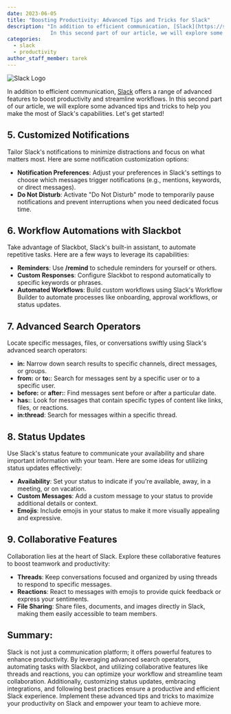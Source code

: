 ```yaml
---
date: 2023-06-05
title: "Boosting Productivity: Advanced Tips and Tricks for Slack"
description: "In addition to efficient communication, [Slack](https://slack.com/) offers a range of advanced features to boost productivity and streamline workflows.
              In this second part of our article, we will explore some advanced tips and tricks to help you make the most of Slack's capabilities."
categories:
  - slack
  - productivity
author_staff_member: tarek
---
```

![Slack Logo](https://upload.wikimedia.org/wikipedia/commons/b/b9/Slack_Technologies_Logo.svg)

In addition to efficient communication, [Slack](https://slack.com/) offers a range of advanced features to boost productivity and streamline workflows. 
In this second part of our article, we will explore some advanced tips and tricks to help you make the most of Slack's capabilities. Let's get started!

## **5. Customized Notifications**

Tailor Slack's notifications to minimize distractions and focus on what matters most. Here are some notification customization options:

- **Notification Preferences**: Adjust your preferences in Slack's settings to choose which messages trigger notifications (e.g., mentions, keywords, or direct messages).
- **Do Not Disturb**: Activate "Do Not Disturb" mode to temporarily pause notifications and prevent interruptions when you need dedicated focus time.

## **6. Workflow Automations with Slackbot**

Take advantage of Slackbot, Slack's built-in assistant, to automate repetitive tasks. Here are a few ways to leverage its capabilities:

- **Reminders**: Use **/remind** to schedule reminders for yourself or others.
- **Custom Responses**: Configure Slackbot to respond automatically to specific keywords or phrases.
- **Automated Workflows**: Build custom workflows using Slack's Workflow Builder to automate processes like onboarding, approval workflows, or status updates.

## **7. Advanced Search Operators**

Locate specific messages, files, or conversations swiftly using Slack's advanced search operators:

- **in:** Narrow down search results to specific channels, direct messages, or groups.
- **from:** or **to:**: Search for messages sent by a specific user or to a specific user.
- **before:** or **after:**: Find messages sent before or after a particular date.
- **has:**: Look for messages that contain specific types of content like links, files, or reactions.
- **in:thread**: Search for messages within a specific thread.

## **8. Status Updates**

Use Slack's status feature to communicate your availability and share important information with your team. 
Here are some ideas for utilizing status updates effectively:

- **Availability**: Set your status to indicate if you're available, away, in a meeting, or on vacation.
- **Custom Messages**: Add a custom message to your status to provide additional details or context.
- **Emojis**: Include emojis in your status to make it more visually appealing and expressive.

## **9. Collaborative Features**

Collaboration lies at the heart of Slack. Explore these collaborative features to boost teamwork and productivity:

- **Threads**: Keep conversations focused and organized by using threads to respond to specific messages.
- **Reactions**: React to messages with emojis to provide quick feedback or express your sentiments.
- **File Sharing**: Share files, documents, and images directly in Slack, making them easily accessible to team members.

## **Summary:**
Slack is not just a communication platform; it offers powerful features to enhance productivity. 
By leveraging advanced search operators, automating tasks with Slackbot, and utilizing collaborative features like threads and reactions, you can optimize your workflow and streamline team collaboration. 
Additionally, customizing status updates, embracing integrations, and following best practices ensure a productive and efficient Slack experience. 
Implement these advanced tips and tricks to maximize your productivity on Slack and empower your team to achieve more.
